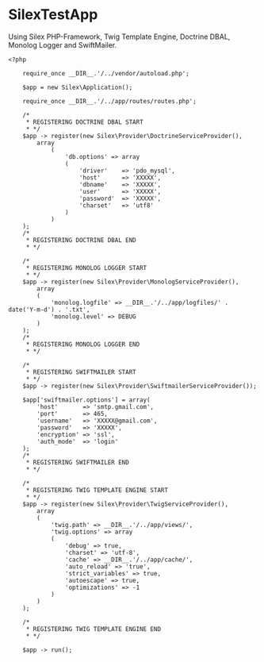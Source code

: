 SilexTestApp
============

Using Silex PHP-Framework, Twig Template Engine, Doctrine DBAL, Monolog Logger and SwiftMailer.

	<?php
	
	    require_once __DIR__.'/../vendor/autoload.php';
	
	    $app = new Silex\Application();
	
	    require_once __DIR__.'/../app/routes/routes.php';
	
	    /*
	     * REGISTERING DOCTRINE DBAL START
	     * */
	    $app -> register(new Silex\Provider\DoctrineServiceProvider(),
	        array
	            (
	                'db.options' => array
	                (
	                    'driver'    => 'pdo_mysql',
	                    'host'      => 'XXXXX',
	                    'dbname'    => 'XXXXX',
	                    'user'      => 'XXXXX',
	                    'password'  => 'XXXXX',
	                    'charset'   => 'utf8'
	                )
	            )
	    );
	    /*
	     * REGISTERING DOCTRINE DBAL END
	     * */
	
	    /*
	     * REGISTERING MONOLOG LOGGER START
	     * */
	    $app -> register(new Silex\Provider\MonologServiceProvider(),
	        array
	        (
	            'monolog.logfile' => __DIR__.'/../app/logfiles/' . date('Y-m-d') . '.txt',
	            'monolog.level' => DEBUG
	        )
	    );
	    /*
	     * REGISTERING MONOLOG LOGGER END
	     * */
	
	    /*
	     * REGISTERING SWIFTMAILER START
	     * */
	    $app -> register(new Silex\Provider\SwiftmailerServiceProvider());
	
	    $app['swiftmailer.options'] = array(
	        'host'       => 'smtp.gmail.com',
	        'port'       => 465,
	        'username'   => 'XXXXX@gmail.com',
	        'password'   => 'XXXXX',
	        'encryption' => 'ssl',
	        'auth_mode'  => 'login'
	    );
	    /*
	     * REGISTERING SWIFTMAILER END
	     * */
	
	    /*
	     * REGISTERING TWIG TEMPLATE ENGINE START
	     * */
	    $app -> register(new Silex\Provider\TwigServiceProvider(),
	        array
	        (
	            'twig.path' => __DIR__.'/../app/views/',
	            'twig.options' => array
	            (
	                'debug' => true,
	                'charset' => 'utf-8',
	                'cache' => __DIR__.'/../app/cache/',
	                'auto_reload' => 'true',
	                'strict_variables' => true,
	                'autoescape' => true,
	                'optimizations' => -1
	            )
	        )
	    );
	
	    /*
	     * REGISTERING TWIG TEMPLATE ENGINE END
	     * */
	    
	    $app -> run();